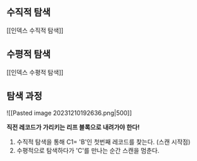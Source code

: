 
## 수직적 탐색
[[인덱스 수직적 탐색]]

## 수평적 탐색
[[인덱스 수평적 탐색]]

## 탐색 과정

![[Pasted image 20231210192636.png|500]]

**직전 레코드가 가리키는 리프 블록으로 내려가야 한다!**

1. 수직적 탐색을 통해 C1= 'B'인  첫번째 레코드를 찾는다. (스캔 시작점)
2. 수평적으로 탐색하다가 'C'를 만나는 순간 스캔을 멈춘다.